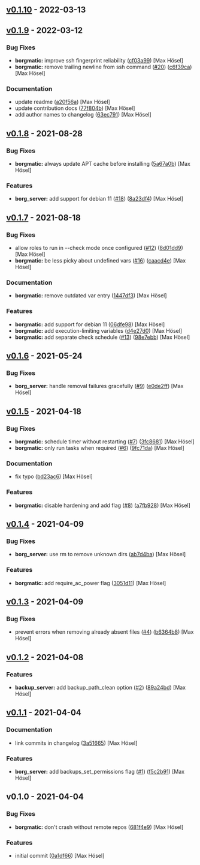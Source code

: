 
<a name="v0.1.10"></a>
## [v0.1.10] - 2022-03-13

<a name="v0.1.9"></a>
## [v0.1.9] - 2022-03-12
### Bug Fixes
- **borgmatic:** improve ssh fingerprint reliability ([cf03a99](https://github.com/maxhoesel/ansible-collection-borgbackup/commit/cf03a99)) [Max Hösel]
- **borgmatic:** remove trailing newline from ssh command ([#20](https://github.com/maxhoesel/ansible-collection-borgbackup/issues/20)) ([c6f39ca](https://github.com/maxhoesel/ansible-collection-borgbackup/commit/c6f39ca)) [Max Hösel]

### Documentation
- update readme ([a20f56a](https://github.com/maxhoesel/ansible-collection-borgbackup/commit/a20f56a)) [Max Hösel]
- update contribution docs ([77f804b](https://github.com/maxhoesel/ansible-collection-borgbackup/commit/77f804b)) [Max Hösel]
- add author names to changelog ([63ec791](https://github.com/maxhoesel/ansible-collection-borgbackup/commit/63ec791)) [Max Hösel]


<a name="v0.1.8"></a>
## [v0.1.8] - 2021-08-28
### Bug Fixes
- **borgmatic:** always update APT cache before installing ([5a67a0b](https://github.com/maxhoesel/ansible-collection-borgbackup/commit/5a67a0b)) [Max Hösel]

### Features
- **borg_server:** add support for debian 11 ([#18](https://github.com/maxhoesel/ansible-collection-borgbackup/issues/18)) ([8a23df4](https://github.com/maxhoesel/ansible-collection-borgbackup/commit/8a23df4)) [Max Hösel]


<a name="v0.1.7"></a>
## [v0.1.7] - 2021-08-18
### Bug Fixes
- allow roles to run in --check mode once configured ([#12](https://github.com/maxhoesel/ansible-collection-borgbackup/issues/12)) ([8d01dd9](https://github.com/maxhoesel/ansible-collection-borgbackup/commit/8d01dd9)) [Max Hösel]
- **borgmatic:** be less picky about undefined vars ([#16](https://github.com/maxhoesel/ansible-collection-borgbackup/issues/16)) ([caacd4e](https://github.com/maxhoesel/ansible-collection-borgbackup/commit/caacd4e)) [Max Hösel]

### Documentation
- **borgmatic:** remove outdated var entry ([1447df3](https://github.com/maxhoesel/ansible-collection-borgbackup/commit/1447df3)) [Max Hösel]

### Features
- **borgmatic:** add support for debian 11 ([06dfe98](https://github.com/maxhoesel/ansible-collection-borgbackup/commit/06dfe98)) [Max Hösel]
- **borgmatic:** add execution-limiting variables ([d4e27d0](https://github.com/maxhoesel/ansible-collection-borgbackup/commit/d4e27d0)) [Max Hösel]
- **borgmatic:** add separate check schedule ([#13](https://github.com/maxhoesel/ansible-collection-borgbackup/issues/13)) ([98e7ebb](https://github.com/maxhoesel/ansible-collection-borgbackup/commit/98e7ebb)) [Max Hösel]


<a name="v0.1.6"></a>
## [v0.1.6] - 2021-05-24
### Bug Fixes
- **borg_server:** handle removal failures gracefully ([#9](https://github.com/maxhoesel/ansible-collection-borgbackup/issues/9)) ([e0de2ff](https://github.com/maxhoesel/ansible-collection-borgbackup/commit/e0de2ff)) [Max Hösel]


<a name="v0.1.5"></a>
## [v0.1.5] - 2021-04-18
### Bug Fixes
- **borgmatic:** schedule timer without restarting ([#7](https://github.com/maxhoesel/ansible-collection-borgbackup/issues/7)) ([3fc8681](https://github.com/maxhoesel/ansible-collection-borgbackup/commit/3fc8681)) [Max Hösel]
- **borgmatic:** only run tasks when required ([#6](https://github.com/maxhoesel/ansible-collection-borgbackup/issues/6)) ([9fc71da](https://github.com/maxhoesel/ansible-collection-borgbackup/commit/9fc71da)) [Max Hösel]

### Documentation
- fix typo ([bd23ac6](https://github.com/maxhoesel/ansible-collection-borgbackup/commit/bd23ac6)) [Max Hösel]

### Features
- **borgmatic:** disable hardening and add flag ([#8](https://github.com/maxhoesel/ansible-collection-borgbackup/issues/8)) ([a7fb928](https://github.com/maxhoesel/ansible-collection-borgbackup/commit/a7fb928)) [Max Hösel]


<a name="v0.1.4"></a>
## [v0.1.4] - 2021-04-09
### Bug Fixes
- **borg_server:** use rm to remove unknown dirs ([ab7d4ba](https://github.com/maxhoesel/ansible-collection-borgbackup/commit/ab7d4ba)) [Max Hösel]

### Features
- **borgmatic:** add require_ac_power flag ([3051d11](https://github.com/maxhoesel/ansible-collection-borgbackup/commit/3051d11)) [Max Hösel]


<a name="v0.1.3"></a>
## [v0.1.3] - 2021-04-09
### Bug Fixes
- prevent errors when removing already absent files ([#4](https://github.com/maxhoesel/ansible-collection-borgbackup/issues/4)) ([b6364b8](https://github.com/maxhoesel/ansible-collection-borgbackup/commit/b6364b8)) [Max Hösel]


<a name="v0.1.2"></a>
## [v0.1.2] - 2021-04-08
### Features
- **backup_server:** add backup_path_clean option ([#2](https://github.com/maxhoesel/ansible-collection-borgbackup/issues/2)) ([89a24bd](https://github.com/maxhoesel/ansible-collection-borgbackup/commit/89a24bd)) [Max Hösel]


<a name="v0.1.1"></a>
## [v0.1.1] - 2021-04-04
### Documentation
- link commits in changelog ([3a51665](https://github.com/maxhoesel/ansible-collection-borgbackup/commit/3a51665)) [Max Hösel]

### Features
- **borg_server:** add backups_set_permissions flag ([#1](https://github.com/maxhoesel/ansible-collection-borgbackup/issues/1)) ([f5c2b91](https://github.com/maxhoesel/ansible-collection-borgbackup/commit/f5c2b91)) [Max Hösel]


<a name="v0.1.0"></a>
## v0.1.0 - 2021-04-04
### Bug Fixes
- **borgmatic:** don't crash without remote repos ([681f4e9](https://github.com/maxhoesel/ansible-collection-borgbackup/commit/681f4e9)) [Max Hösel]

### Features
- initial commit ([0a1df66](https://github.com/maxhoesel/ansible-collection-borgbackup/commit/0a1df66)) [Max Hösel]


[v0.1.10]: https://github.com/maxhoesel/ansible-collection-borgbackup/compare/v0.1.9...v0.1.10
[v0.1.9]: https://github.com/maxhoesel/ansible-collection-borgbackup/compare/v0.1.8...v0.1.9
[v0.1.8]: https://github.com/maxhoesel/ansible-collection-borgbackup/compare/v0.1.7...v0.1.8
[v0.1.7]: https://github.com/maxhoesel/ansible-collection-borgbackup/compare/v0.1.6...v0.1.7
[v0.1.6]: https://github.com/maxhoesel/ansible-collection-borgbackup/compare/v0.1.5...v0.1.6
[v0.1.5]: https://github.com/maxhoesel/ansible-collection-borgbackup/compare/v0.1.4...v0.1.5
[v0.1.4]: https://github.com/maxhoesel/ansible-collection-borgbackup/compare/v0.1.3...v0.1.4
[v0.1.3]: https://github.com/maxhoesel/ansible-collection-borgbackup/compare/v0.1.2...v0.1.3
[v0.1.2]: https://github.com/maxhoesel/ansible-collection-borgbackup/compare/v0.1.1...v0.1.2
[v0.1.1]: https://github.com/maxhoesel/ansible-collection-borgbackup/compare/v0.1.0...v0.1.1

